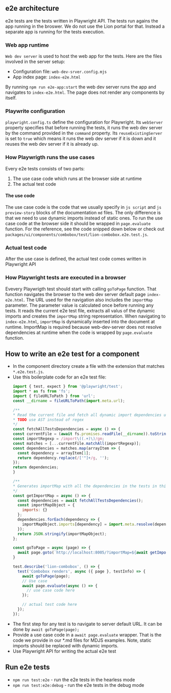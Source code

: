
## e2e architecture

e2e tests are the tests written in Playwright API. The tests run agains the app running in the broswer. 
We do not use the Lion portal for that. Instead a separate app is running for the tests execution.

### Web app runtime

`Web dev server` is used to host the web app for the tests. Here are the files involved in the server setup:

- Configuration file: `web-dev-srver.config.mjs`
- App index page: `index-e2e.html`

By running `npm run e2e-app:start` the web dev server runs the app and navigates to `index-e2e.html`. The page does not render any components by itself.

### Playwrite configuration

`playwright.config.ts` define the configuration for Playwright. Its `webServer` property specifies that before running the tests, it runs the web dev server by the command provided in the `command` property. Its `reuseExistingServer` is set to `true` which means it runs the web dev server if it is down and it reuses the web dev server if it is already up.

### How Playwrigth runs the use cases
Every e2e tests consists of two parts: 
1) The use case code which runs at the browser side at runtime
2) The actual test code

#### The use code
The use case code is the code that we usually specify in `js script` and `js preview-story` blocks of the documentation `md` files.
The only difference is that we need to use dynamic imports instead of static ones. To run the use case code at the browser side it should be wrapped in `page.evaluate` function. For the reference, see the code snipped down below or check out `packages/ui/components/combobox/test/lion-combobox.e2e.test.js`.

### Actual test code
After the use case is defined, the actual test code comes written in Playwright API

### How Playwright tests are executed in a browser

Evevery Playwrigth test should start with calling `goToPage` function. That function navigates the browser to the web dev server default page `index-e2e.html`. The URL used for the navigation also includes the `importMap` parameter. The parameter value is calculated once before running any tests. It reads the current e2e test file, extracts all valus of the dynamic imports and creates the `importMap` string representation. When navigating to `index-e2e.html`, `importMap` is dynamically inserted into the document at runtime. ImportMap is required because web-dev-server does not resolve dependencies at runtime when the code is wrapped by `page.evaluate` function.

## How to write an e2e test for a component
- In the component directory create a file with the extension that matches `*.e2e.test.js`.
- Use this boilerplate code for an e2e test file:
    ```javascript
    import { test, expect } from '@playwright/test';
    import * as fs from 'fs';
    import { fileURLToPath } from 'url';
    const __dirname = fileURLToPath(import.meta.url);

    /**
    * Read the current file and fetch all dynamic import dependencies using regex.
    * TODO use AST instead of regex
    */
    const fetchAllTestsDependencies = async () => {
    const currentFile = (await fs.promises.readFile(__dirname)).toString();  
    const importRegexp = /import\((.+)\)/gm;
    const matches = [...currentFile.matchAll(importRegexp)];
    const dependencies = matches.map(arrayItem => {
      const dependency = arrayItem[1];
      return dependency.replace(/['"]+/g, '');
    });
    return dependencies;
    }

    /**
    * Generates importMap with all the dependencies in the tests in this file and returns importMap as a string
    */
    const getImportMap = async () => {
      const dependencies = await fetchAllTestsDependencies();
      const importMapObject = {
        imports: {}
      };
      dependencies.forEach(dependency => {
        importMapObject.imports[dependency] = import.meta.resolve(dependency).split(process.env.PWD)[1];
      });
      return JSON.stringify(importMapObject);
    };

    const goToPage = async (page) => {
      await page.goto(`http://localhost:8005/?importMap=${await getImportMap()}`);
    } 

    test.describe('lion-combobox', () => {
      test('Combobox renders', async ({ page }, testInfo) => {      
        await goToPage(page);
        // Use case
        await page.evaluate(async () => {
          // use case code here
        });

        // actual test code here
      });
    });
    ```
- The first step for any test is to navigate to server default URL. It can be done by `await goToPage(page);`
- Provide a use case code in a `await page.evaluate` wrapper. That is the code we provide in our *.md files for MDJS examples. 
Note, static imports should be replaced with dynamic imports.
- Use Playwright API for writing the actual e2e test

## Run e2e tests

- `npm run test:e2e` - run the e2e tests in the hearless mode
- `npm run test:e2e:debug` - run the e2e tests in the debug mode